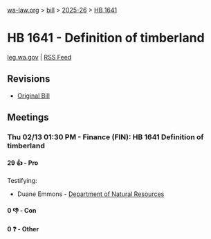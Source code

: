 [wa-law.org](/) > [bill](/bill/) > [2025-26](/bill/2025-26/) > [HB 1641](/bill/2025-26/hb/1641/)

# HB 1641 - Definition of timberland
[leg.wa.gov](https://app.leg.wa.gov/billsummary?BillNumber=1641&Year=2025&Initiative=false) | [RSS Feed](./rss.xml)

## Revisions
* [Original Bill](1/)

## Meetings
### Thu 02/13 01:30 PM - Finance (FIN): HB 1641 Definition of timberland
#### 29 👍 - Pro
Testifying:
* Duane Emmons - [Department of Natural Resources](/org/department_of_natural_resources/)

#### 0 👎 - Con

#### 0 ❓ - Other
